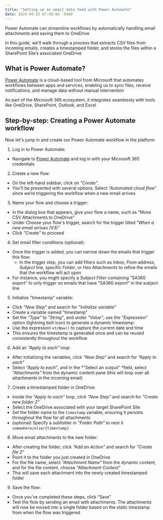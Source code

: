 ```yaml
---
title: "Setting up an email data feed with Power Automate"
date: 2024-09-25 07:48:00 -0400
---
```


Power Automate can streamline workflows by automatically handling email attachments and saving them to OneDrive

In this guide, we'll walk through a process that extracts CSV files from incoming emails, creates a timestamped folder, and stores the files within a SharePoint Site’s associated OneDrive

## What is Power Automate?

[Power Automate](https://www.microsoft.com/en-us/power-platform/products/power-automate) is a cloud-based tool from Microsoft that automates workflows between apps and services, enabling us to sync files, receive notifications, and manage data without manual intervention

As part of the Microsoft 365 ecosystem, it integrates seamlessly with tools like OneDrive, SharePoint, Outlook, and Excel

## Step-by-step: Creating a Power Automate workflow

Now let's jump in and create our Power Automate workflow in the platform

1. Log in to Power Automate:
  - Navigate to [Power Automate](https://www.microsoft.com/en-us/power-platform/products/power-automate) and log in with your Microsoft 365 credentials
2. Create a new flow:
  - On the left-hand sidebar, click on *"Create"*.
  - You’ll be presented with several options. Select *"Automated cloud flow"* since we’re triggering the workflow when a new email arrives
3. Name your flow and choose a trigger:
  - In the dialog box that appears, give your flow a name, such as "Move CSV Attachments to OneDrive"
  - Under Choose your flow's trigger, search for the trigger titled *"When a new email arrives (V3)"*
  - Click *"Create"* to proceed
4. Set email filter conditions (optional):
  - Once the trigger is added, you can narrow down the emails that trigger this flow:
    - In the trigger step, you can add filters such as *Inbox*, *From* address, *Subject* line, specific *Folder*, or *Has Attachments* to refine the emails that the workflow will act upon
  - For instance, you might specify a *Subject Filter* containing "SA360 export" to only trigger on emails that have "SA360 export" in the subject line
5. Initialize "timestamp" variable:
  - Click *"New Step"* and search for *"Initialize variable"*
  - Create a variable named "timestamp"
  - Set the *"Type"* to *"String"*, and under *"Value"*, use the *"Expression"* option (lightning bolt icon) to generate a dynamic timestamp:
  - Use the expression `utcNow()` to capture the current date and time
  - This ensures the timestamp is generated once and can be reused consistently throughout the workflow
6. Add an *"Apply to each"* loop:
  - After initializing the variables, click *"New Step"* and search for *"Apply to each"*
  - Select *"Apply to each"*, and in the *"Select an output" *field, select *"Attachments"* from the dynamic content pane (this will loop over all attachments in the incoming email)
7. Create a timestamped folder in OneDrive:
  - Inside the *"Apply to each"* loop, click *"New Step"* and search for *"Create new folder 2"*
  - Select the OneDrive associated with your target SharePoint Site
  - Set the folder name to the `timestamp` variable, ensuring it persists throughout the flow for all attachments
  - (optional) Specify a subfolder in *"Folder Path"* to nest it `somewhere/else/{timestamp}`
8. Move email attachments to the new folder:
  - After creating the folder, click *"Add an Action"* and search for *"Create file 2"*
  - Point it to the folder you just created in OneDrive
  - For the file name, select *"Attachment Name"* from the dynamic content, and for the file content, choose *"Attachment Content"*
  - This will save each attachment into the newly created timestamped folder
9. Save the flow:
  - Once you’ve completed these steps, click "Save"
  - Test the flow by sending an email with attachments. The attachments will now be moved into a single folder based on the static timestamp from when the flow was triggered